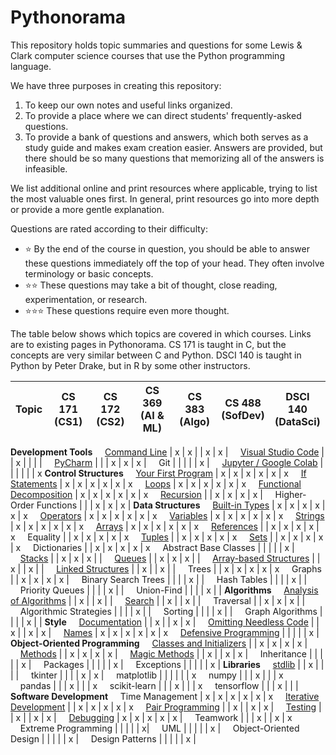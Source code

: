 # Pythonorama
This repository holds topic summaries and questions for some Lewis \& Clark computer science courses that use the Python programming language.

We have three purposes in creating this repository:
1. To keep our own notes and useful links organized.
1. To provide a place where we can direct students' frequently-asked questions.
1. To provide a bank of questions and answers, which both serves as a study guide and makes exam creation easier. Answers are provided, but there should be so many questions that memorizing all of the answers is infeasible.

We list additional online and print resources where applicable, trying to list the most valuable ones first. In general, print resources go into more depth or provide a more gentle explanation.

Questions are rated according to their difficulty:
- :star: By the end of the course in question, you should be able to answer these questions immediately off the top of your head. They often involve terminology or basic concepts.
- :star::star: These questions may take a bit of thought, close reading, experimentation, or research.
- :star::star::star: These questions require even more thought.

The table below shows which topics are covered in which courses. Links are to existing pages in Pythonorama. CS 171 is taught in C, but the concepts are very similar between C and Python. DSCI 140 is taught in Python by Peter Drake, but in R by some other instructors.

Topic | CS 171<br>(CS1) | CS 172<br>(CS2) | CS 369<br>(AI & ML) | CS 383<br>(Algo) | CS 488<br>(SofDev) | DSCI 140<br>(DataSci)
-|-|-|-|-|-|-
**Development Tools**
&nbsp;&nbsp;&nbsp;&nbsp;[Command Line](development_tools/command_line.md) | x | x | | x | x |
&nbsp;&nbsp;&nbsp;&nbsp;[Visual Studio Code](development_tools/vs_code.md) | | x | | | |
&nbsp;&nbsp;&nbsp;&nbsp;[PyCharm](development_tools/pycharm.md) | | | x | x | x |
&nbsp;&nbsp;&nbsp;&nbsp;Git | | | | | x |
&nbsp;&nbsp;&nbsp;&nbsp;[Jupyter / Google Colab](development_tools/jupyter.md) | | | | | | x
**Control Structures**
&nbsp;&nbsp;&nbsp;&nbsp;[Your First Program](control_structures/your_first_program.md) | x | x | x | x | x | x
&nbsp;&nbsp;&nbsp;&nbsp;[If Statements](control_structures/if_else.md) | x | x | x | x | x | x
&nbsp;&nbsp;&nbsp;&nbsp;[Loops](control_structures/loops.md) | x | x | x | x | x | x
&nbsp;&nbsp;&nbsp;&nbsp;[Functional Decomposition](control_structures/functional_decomposition.md) | x | x | x | x | x | x
&nbsp;&nbsp;&nbsp;&nbsp;[Recursion](control_structures/recursion.md) | | x | x | x | x |
&nbsp;&nbsp;&nbsp;&nbsp;Higher-Order Functions | | | x | x | x |
**Data Structures**
&nbsp;&nbsp;&nbsp;&nbsp;[Built-in Types](data_structures/built_in_types.md) | x | x | x | x | x | x
&nbsp;&nbsp;&nbsp;&nbsp;[Operators](data_structures/operators.md) | x | x | x | x | x | x
&nbsp;&nbsp;&nbsp;&nbsp;[Variables](data_structures/variables.md) | x | x | x | x | x | x
&nbsp;&nbsp;&nbsp;&nbsp;[Strings](data_structures/strings.md) | x | x | x | x | x | x
&nbsp;&nbsp;&nbsp;&nbsp;[Arrays](data_structures/arrays.md) | x | x | x | x | x | x
&nbsp;&nbsp;&nbsp;&nbsp;[References](data_structures/references.md) | | x | x | x | x | x
&nbsp;&nbsp;&nbsp;&nbsp;Equality | | x | x | x | x | x
&nbsp;&nbsp;&nbsp;&nbsp;[Tuples](data_structures/tuples.md) | | x | x | x | x | x
&nbsp;&nbsp;&nbsp;&nbsp;[Sets](data_structures/sets.md) | | x | x | x | x | x
&nbsp;&nbsp;&nbsp;&nbsp;Dictionaries | | x | x | x | x | x
&nbsp;&nbsp;&nbsp;&nbsp;Abstract Base Classes | | | | | x |
&nbsp;&nbsp;&nbsp;&nbsp;[Stacks](data_structures/stacks.md) | | x | x | x |  |
&nbsp;&nbsp;&nbsp;&nbsp;[Queues](data_structures/queues.md) | | x | x | x |  |
&nbsp;&nbsp;&nbsp;&nbsp;[Array-based Structures](data_structures/array_based.md) | | x | | x |  |
&nbsp;&nbsp;&nbsp;&nbsp;[Linked Structures](data_structures/linked_lists.md) | | x | | x |  |
&nbsp;&nbsp;&nbsp;&nbsp;Trees | | x | x | x | x | x
&nbsp;&nbsp;&nbsp;&nbsp;Graphs | | x | x | x | x |
&nbsp;&nbsp;&nbsp;&nbsp;Binary Search Trees | | | | x | |
&nbsp;&nbsp;&nbsp;&nbsp;Hash Tables | | | | x | |
&nbsp;&nbsp;&nbsp;&nbsp;Priority Queues | | | | x | |
&nbsp;&nbsp;&nbsp;&nbsp;Union-Find | | | | x | |
**Algorithms**
&nbsp;&nbsp;&nbsp;&nbsp;[Analysis of Algorithms](algorithms/analysis.md) | | x | | x | |
&nbsp;&nbsp;&nbsp;&nbsp;[Search](algorithms/search.md) | | x | | x | |
&nbsp;&nbsp;&nbsp;&nbsp;Traversal | | x | x | x | |
&nbsp;&nbsp;&nbsp;&nbsp;Algorithmic Strategies | | | | x | |
&nbsp;&nbsp;&nbsp;&nbsp;Sorting | | | | x | |
&nbsp;&nbsp;&nbsp;&nbsp;Graph Algorithms | | | | x | |
**Style**
&nbsp;&nbsp;&nbsp;&nbsp;[Documentation](style/documentation.md) | | x |  | x | x |
&nbsp;&nbsp;&nbsp;&nbsp;[Omitting Needless Code](style/omitting_needless_code.md) | | x | | x | x |
&nbsp;&nbsp;&nbsp;&nbsp;[Names](style/names.md) | x | x | x | x | x | x
&nbsp;&nbsp;&nbsp;&nbsp;[Defensive Programming](style/defensive_programming.md) | | | | | x |
**Object-Oriented Programming**
&nbsp;&nbsp;&nbsp;&nbsp;[Classes and Initializers](oop/classes.md) | | x | x | x | x |
&nbsp;&nbsp;&nbsp;&nbsp;[Methods](oop/methods.md) | | x | x | x | x |
&nbsp;&nbsp;&nbsp;&nbsp;[Magic Methods](oop/magic.md) | | x | | x | x |
&nbsp;&nbsp;&nbsp;&nbsp;Inheritance | | | | | x |
&nbsp;&nbsp;&nbsp;&nbsp;Packages | | | | | x |
&nbsp;&nbsp;&nbsp;&nbsp;Exceptions | | | | | x |
**Libraries**
&nbsp;&nbsp;&nbsp;&nbsp;[stdlib](libraries/stdlib.md) | | x | | | |
&nbsp;&nbsp;&nbsp;&nbsp;tkinter | | | | x | x |
&nbsp;&nbsp;&nbsp;&nbsp;matplotlib | | | | | | x
&nbsp;&nbsp;&nbsp;&nbsp;numpy | | | x | | | x
&nbsp;&nbsp;&nbsp;&nbsp;pandas | | | x | | | x
&nbsp;&nbsp;&nbsp;&nbsp;scikit-learn | | | x | | | x
&nbsp;&nbsp;&nbsp;&nbsp;tensorflow | | | x | | |
**Software Development**
&nbsp;&nbsp;&nbsp;&nbsp;Time Management | x | x | x | x | x | x
&nbsp;&nbsp;&nbsp;&nbsp;[Iterative Development](software_development/iterative_development.md) | | x | x | x | x | x
&nbsp;&nbsp;&nbsp;&nbsp;[Pair Programming](software_development/pair_programming.md) | | x | | x | x |
&nbsp;&nbsp;&nbsp;&nbsp;[Testing](software_development/testing.md) | | x | | x | x |
&nbsp;&nbsp;&nbsp;&nbsp;[Debugging](software_development/debugging.md) | x | x | x | x | x |
&nbsp;&nbsp;&nbsp;&nbsp;Teamwork | | | x | | x | x
&nbsp;&nbsp;&nbsp;&nbsp;Extreme Programming | | | | |  x|
&nbsp;&nbsp;&nbsp;&nbsp;UML | | | | | x |
&nbsp;&nbsp;&nbsp;&nbsp;Object-Oriented Design | | | | | x |
&nbsp;&nbsp;&nbsp;&nbsp;Design Patterns | | | | | x |
